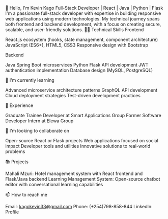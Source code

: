 👋 Hello, I'm Kevin Kago
Full-Stack Developer | React | Java | Python | Flask
I'm a passionate full-stack developer with expertise in building responsive web applications using modern technologies. My technical journey spans both frontend and backend development, with a focus on creating secure, scalable, and user-friendly solutions.
👨‍💻 Technical Skills
Frontend

React.js ecosystem (hooks, state management, component architecture)
JavaScript (ES6+), HTML5, CSS3
Responsive design with Bootstrap

Backend

Java Spring Boot microservices
Python Flask API development
JWT authentication implementation
Database design (MySQL, PostgreSQL)

🌱 I'm currently learning

Advanced microservice architecture patterns
GraphQL API development
Cloud deployment strategies
Test-driven development practices

💼 Experience

Graduate Trainee Developer at Smart Applications Group
Former Software Developer Intern at Elewa Group

💞️ I'm looking to collaborate on

Open-source React or Flask projects
Web applications focused on social impact
Developer tools and utilities
Innovative solutions to real-world problems

📚 Projects

Mahali Mzuri: Hotel management system with React frontend and Flask/Java backend
Learning Management System: Open-source chatbot editor with conversational learning capabilities

📫 How to reach me

Email: kagokevin33@gmail.com
Phone: (+254)798-858-844
LinkedIn: Profile

